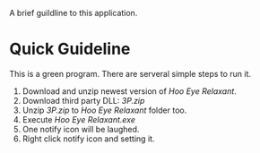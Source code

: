 A brief guildline to this application.

# Quick Guideline #

This is a green program. There are serveral simple steps to run it.
  1. Download and unzip newest version of _Hoo Eye Relaxant_.
  1. Download third party DLL: _3P.zip_
  1. Unzip _3P.zip_ to _Hoo Eye Relaxant_ folder too.
  1. Execute _Hoo Eye Relaxant.exe_
  1. One notify icon will be laughed.
  1. Right click notify icon and setting it.